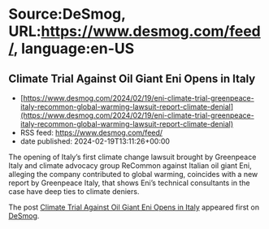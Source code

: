 # Source:DeSmog, URL:https://www.desmog.com/feed/, language:en-US

## Climate Trial Against Oil Giant Eni Opens in Italy
 - [https://www.desmog.com/2024/02/19/eni-climate-trial-greenpeace-italy-recommon-global-warming-lawsuit-report-climate-denial](https://www.desmog.com/2024/02/19/eni-climate-trial-greenpeace-italy-recommon-global-warming-lawsuit-report-climate-denial)
 - RSS feed: https://www.desmog.com/feed/
 - date published: 2024-02-19T13:11:26+00:00

<p>The opening of Italy’s first climate change lawsuit brought by Greenpeace Italy and climate advocacy group ReCommon against Italian oil giant Eni, alleging the company contributed to global warming, coincides with a new report by Greenpeace Italy, that shows Eni’s technical consultants in the case have deep ties to climate deniers.</p>
<p>The post <a href="https://www.desmog.com/2024/02/19/eni-climate-trial-greenpeace-italy-recommon-global-warming-lawsuit-report-climate-denial/">Climate Trial Against Oil Giant Eni Opens in Italy</a> appeared first on <a href="https://www.desmog.com">DeSmog</a>.</p>

